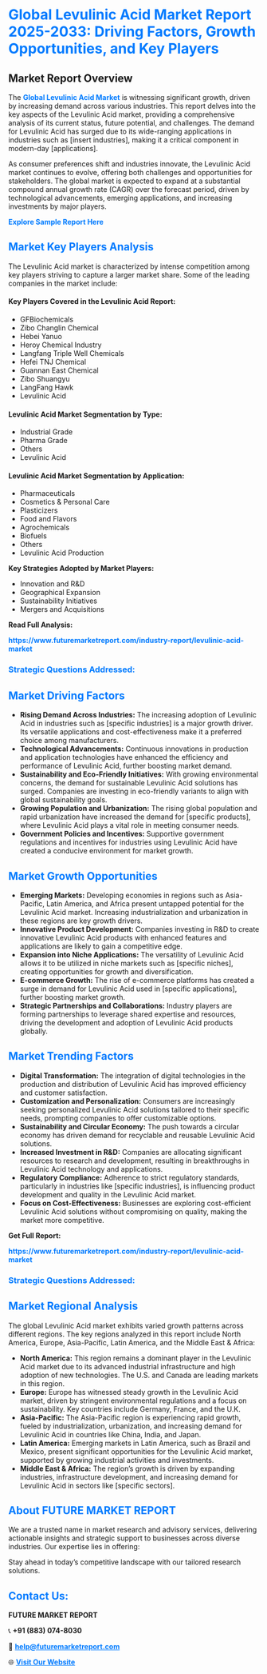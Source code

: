 <h1 style="color: #007BFF;">Global Levulinic Acid Market Report 2025-2033: Driving Factors, Growth Opportunities, and Key Players</h1>

<section id="overview">
<h2>Market Report Overview</h2>
<p>The <a href="https://www.futuremarketreport.com/industry-report/levulinic-acid-market" style="color: #007BFF; text-decoration: none;"><strong>Global Levulinic Acid Market</strong></a> is witnessing significant growth, driven by increasing demand across various industries. This report delves into the key aspects of the Levulinic Acid market, providing a comprehensive analysis of its current status, future potential, and challenges. The demand for Levulinic Acid has surged due to its wide-ranging applications in industries such as [insert industries], making it a critical component in modern-day [applications].</p>
<p>As consumer preferences shift and industries innovate, the Levulinic Acid market continues to evolve, offering both challenges and opportunities for stakeholders. The global market is expected to expand at a substantial compound annual growth rate (CAGR) over the forecast period, driven by technological advancements, emerging applications, and increasing investments by major players.</p>
</section>

<section id="overview">
<p><a href="https://www.futuremarketreport.com/request-sample/reportId=102527" style="color: #007BFF; text-decoration: none;"><strong>Explore Sample Report Here</strong></a></p>
</section>

<section id="key-players">
<h2 style="color: #007BFF;">Market Key Players Analysis</h2>
<p>The Levulinic Acid market is characterized by intense competition among key players striving to capture a larger market share. Some of the leading companies in the market include:</p>
<h4>Key Players Covered in the Levulinic Acid Report:</h4>
<ul><li>GFBiochemicals</li><li>Zibo Changlin Chemical</li><li>Hebei Yanuo</li><li>Heroy Chemical Industry</li><li>Langfang Triple Well Chemicals</li><li>Hefei TNJ Chemical</li><li>Guannan East Chemical</li><li>Zibo Shuangyu</li><li>LangFang Hawk</li><li>Levulinic Acid</li></ul>
<h4>Levulinic Acid Market Segmentation by Type:</h4>
<ul><li>Industrial Grade</li><li>Pharma Grade</li><li>Others</li><li>Levulinic Acid</li></ul>

<h4>Levulinic Acid Market Segmentation by Application:</h4>
<ul><li>Pharmaceuticals</li><li>Cosmetics &amp; Personal Care</li><li>Plasticizers</li><li>Food and Flavors</li><li>Agrochemicals</li><li>Biofuels</li><li>Others</li><li>Levulinic Acid Production</li></ul>
<p><strong>Key Strategies Adopted by Market Players:</strong></p>
<ul>
<li>Innovation and R&D</li>
<li>Geographical Expansion</li>
<li>Sustainability Initiatives</li>
<li>Mergers and Acquisitions</li>
</ul>
</section>

<section>
<p><strong>Read Full Analysis: </strong></p><a href="https://www.futuremarketreport.com/industry-report/levulinic-acid-market" style="color: #007BFF; text-decoration: none;"><strong>https://www.futuremarketreport.com/industry-report/levulinic-acid-market</strong></a>
<h3 style="color: #007BFF;">Strategic Questions Addressed:</h3>
</section>

<section id="driving-factors">
<h2 style="color: #007BFF;">Market Driving Factors</h2>
<ul>
<li><strong>Rising Demand Across Industries:</strong> The increasing adoption of Levulinic Acid in industries such as [specific industries] is a major growth driver. Its versatile applications and cost-effectiveness make it a preferred choice among manufacturers.</li>
<li><strong>Technological Advancements:</strong> Continuous innovations in production and application technologies have enhanced the efficiency and performance of Levulinic Acid, further boosting market demand.</li>
<li><strong>Sustainability and Eco-Friendly Initiatives:</strong> With growing environmental concerns, the demand for sustainable Levulinic Acid solutions has surged. Companies are investing in eco-friendly variants to align with global sustainability goals.</li>
<li><strong>Growing Population and Urbanization:</strong> The rising global population and rapid urbanization have increased the demand for [specific products], where Levulinic Acid plays a vital role in meeting consumer needs.</li>
<li><strong>Government Policies and Incentives:</strong> Supportive government regulations and incentives for industries using Levulinic Acid have created a conducive environment for market growth.</li>
</ul>
</section>

<section id="growth-opportunities">
<h2 style="color: #007BFF;">Market Growth Opportunities</h2>
<ul>
<li><strong>Emerging Markets:</strong> Developing economies in regions such as Asia-Pacific, Latin America, and Africa present untapped potential for the Levulinic Acid market. Increasing industrialization and urbanization in these regions are key growth drivers.</li>
<li><strong>Innovative Product Development:</strong> Companies investing in R&D to create innovative Levulinic Acid products with enhanced features and applications are likely to gain a competitive edge.</li>
<li><strong>Expansion into Niche Applications:</strong> The versatility of Levulinic Acid allows it to be utilized in niche markets such as [specific niches], creating opportunities for growth and diversification.</li>
<li><strong>E-commerce Growth:</strong> The rise of e-commerce platforms has created a surge in demand for Levulinic Acid used in [specific applications], further boosting market growth.</li>
<li><strong>Strategic Partnerships and Collaborations:</strong> Industry players are forming partnerships to leverage shared expertise and resources, driving the development and adoption of Levulinic Acid products globally.</li>
</ul>
</section>

<section id="trending-factors">
<h2 style="color: #007BFF;">Market Trending Factors</h2>
<ul>
<li><strong>Digital Transformation:</strong> The integration of digital technologies in the production and distribution of Levulinic Acid has improved efficiency and customer satisfaction.</li>
<li><strong>Customization and Personalization:</strong> Consumers are increasingly seeking personalized Levulinic Acid solutions tailored to their specific needs, prompting companies to offer customizable options.</li>
<li><strong>Sustainability and Circular Economy:</strong> The push towards a circular economy has driven demand for recyclable and reusable Levulinic Acid solutions.</li>
<li><strong>Increased Investment in R&D:</strong> Companies are allocating significant resources to research and development, resulting in breakthroughs in Levulinic Acid technology and applications.</li>
<li><strong>Regulatory Compliance:</strong> Adherence to strict regulatory standards, particularly in industries like [specific industries], is influencing product development and quality in the Levulinic Acid market.</li>
<li><strong>Focus on Cost-Effectiveness:</strong> Businesses are exploring cost-efficient Levulinic Acid solutions without compromising on quality, making the market more competitive.</li>
</ul>
</section>

<section>
<p><strong>Get Full Report: </strong></p><a href="https://www.futuremarketreport.com/industry-report/levulinic-acid-market" style="color: #007BFF; text-decoration: none;"><strong>https://www.futuremarketreport.com/industry-report/levulinic-acid-market</strong></a>
<h3 style="color: #007BFF;">Strategic Questions Addressed:</h3>
</section>


<section id="regional-analysis">
<h2 style="color: #007BFF;">Market Regional Analysis</h2>
<p>The global Levulinic Acid market exhibits varied growth patterns across different regions. The key regions analyzed in this report include North America, Europe, Asia-Pacific, Latin America, and the Middle East & Africa:</p>
<ul>
<li><strong>North America:</strong> This region remains a dominant player in the Levulinic Acid market due to its advanced industrial infrastructure and high adoption of new technologies. The U.S. and Canada are leading markets in this region.</li>
<li><strong>Europe:</strong> Europe has witnessed steady growth in the Levulinic Acid market, driven by stringent environmental regulations and a focus on sustainability. Key countries include Germany, France, and the U.K.</li>
<li><strong>Asia-Pacific:</strong> The Asia-Pacific region is experiencing rapid growth, fueled by industrialization, urbanization, and increasing demand for Levulinic Acid in countries like China, India, and Japan.</li>
<li><strong>Latin America:</strong> Emerging markets in Latin America, such as Brazil and Mexico, present significant opportunities for the Levulinic Acid market, supported by growing industrial activities and investments.</li>
<li><strong>Middle East & Africa:</strong> The region’s growth is driven by expanding industries, infrastructure development, and increasing demand for Levulinic Acid in sectors like [specific sectors].</li>
</ul>
</section>

<footer>
<h2 style="color: #007BFF;">About FUTURE MARKET REPORT</h2>
<p>We are a trusted name in market research and advisory services, delivering actionable insights and strategic support to businesses across diverse industries. Our expertise lies in offering:</p>

<p>Stay ahead in today’s competitive landscape with our tailored research solutions.</p>

<h2 style="color: #007BFF;">Contact Us:</h2>
<p><strong>FUTURE MARKET REPORT</strong></p>
<p>📞 <strong>+91 (883) 074-8030</strong></p>
<p>📧 <strong><a href="mailto:help@futuremarketreport.com" style="color: #007BFF;">help@futuremarketreport.com</a></strong></p>
<p>🌐 <strong><a href="https://www.futuremarketreport.com/" style="color: #007BFF;">Visit Our Website</a></strong></p>
</footer>